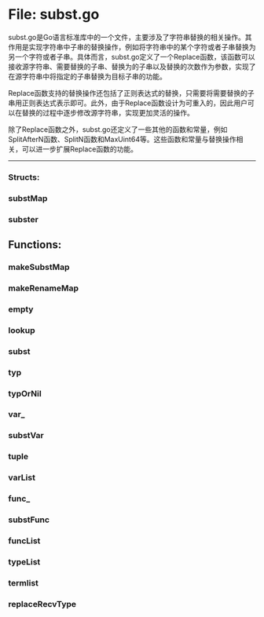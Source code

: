 # File: subst.go

subst.go是Go语言标准库中的一个文件，主要涉及了字符串替换的相关操作。其作用是实现字符串中子串的替换操作，例如将字符串中的某个字符或者子串替换为另一个字符或者子串。具体而言，subst.go定义了一个Replace函数，该函数可以接收源字符串、需要替换的子串、替换为的子串以及替换的次数作为参数，实现了在源字符串中将指定的子串替换为目标子串的功能。

Replace函数支持的替换操作还包括了正则表达式的替换，只需要将需要替换的子串用正则表达式表示即可。此外，由于Replace函数设计为可重入的，因此用户可以在替换的过程中逐步修改源字符串，实现更加灵活的操作。

除了Replace函数之外，subst.go还定义了一些其他的函数和常量，例如SplitAfterN函数、SplitN函数和MaxUint64等。这些函数和常量与替换操作相关，可以进一步扩展Replace函数的功能。




---

### Structs:

### substMap





### subster





## Functions:

### makeSubstMap





### makeRenameMap





### empty





### lookup





### subst





### typ





### typOrNil





### var_





### substVar





### tuple





### varList





### func_





### substFunc





### funcList





### typeList





### termlist





### replaceRecvType





